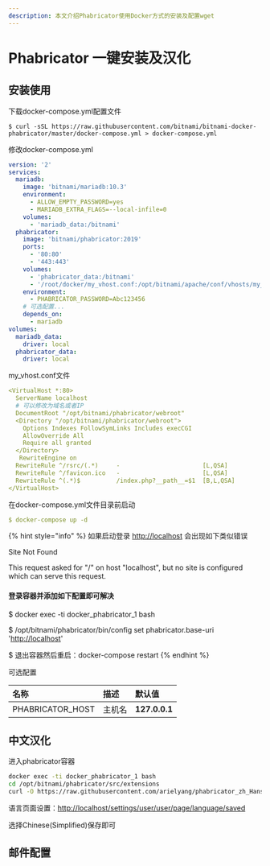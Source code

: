 ```yaml
---
description: 本文介绍Phabricator使用Docker方式的安装及配置wget
---
```


# Phabricator 一键安装及汉化

## 安装使用

下载docker-compose.yml配置文件

```text
$ curl -sSL https://raw.githubusercontent.com/bitnami/bitnami-docker-phabricator/master/docker-compose.yml > docker-compose.yml
```

修改docker-compose.yml

```yaml
version: '2'
services:
  mariadb:
    image: 'bitnami/mariadb:10.3'
    environment:
      - ALLOW_EMPTY_PASSWORD=yes
      - MARIADB_EXTRA_FLAGS=--local-infile=0
    volumes:
      - 'mariadb_data:/bitnami'
  phabricator:
    image: 'bitnami/phabricator:2019'
    ports:
      - '80:80'
      - '443:443'
    volumes:
      - 'phabricator_data:/bitnami'
      - '/root/docker/my_vhost.conf:/opt/bitnami/apache/conf/vhosts/my_vhost.conf'
    environment:
      - PHABRICATOR_PASSWORD=Abc123456
    # 可选配置...
    depends_on:
      - mariadb
volumes:
  mariadb_data:
    driver: local
  phabricator_data:
    driver: local
```

my\_vhost.conf文件

```yaml
<VirtualHost *:80>
  ServerName localhost
  # 可以修改为域名或者IP
  DocumentRoot "/opt/bitnami/phabricator/webroot"
  <Directory "/opt/bitnami/phabricator/webroot">
    Options Indexes FollowSymLinks Includes execCGI
    AllowOverride All
    Require all granted
  </Directory>
   RewriteEngine on
  RewriteRule ^/rsrc/(.*)     -                       [L,QSA]
  RewriteRule ^/favicon.ico   -                       [L,QSA]
  RewriteRule ^(.*)$          /index.php?__path__=$1  [B,L,QSA]
</VirtualHost>
```

在docker-compose.yml文件目录前启动

```yaml
$ docker-compose up -d
```

{% hint style="info" %}
如果启动登录 [http://localhost](http://localhost) 会出现如下类似错误

Site Not Found

This request asked for "/" on host "localhost", but no site is configured which can serve this request.

#### 登录容器并添加如下配置即可解决

$ docker exec -ti docker\_phabricator\_1 bash 

$ /opt/bitnami/phabricator/bin/config set phabricator.base-uri '[http://localhost](http://localhost)'

$ 退出容器然后重启：docker-compose restart
{% endhint %}

可选配置

| 名称 | 描述 | 默认值 |
| :--- | :--- | :--- |
| PHABRICATOR\_HOST | 主机名 | **127.0.0.1** |

## 中文汉化

进入phabricator容器

```bash
docker exec -ti docker_phabricator_1 bash
cd /opt/bitnami/phabricator/src/extensions
curl -O https://raw.githubusercontent.com/arielyang/phabricator_zh_Hans/master/dist/PhabricatorSimplifiedChineseTranslation.php
```

语言页面设置：[http://localhost/settings/user/user/page/language/saved](http://localhost/settings/user/user/page/language/saved)

选择Chinese\(Simplified\)保存即可

## 邮件配置

